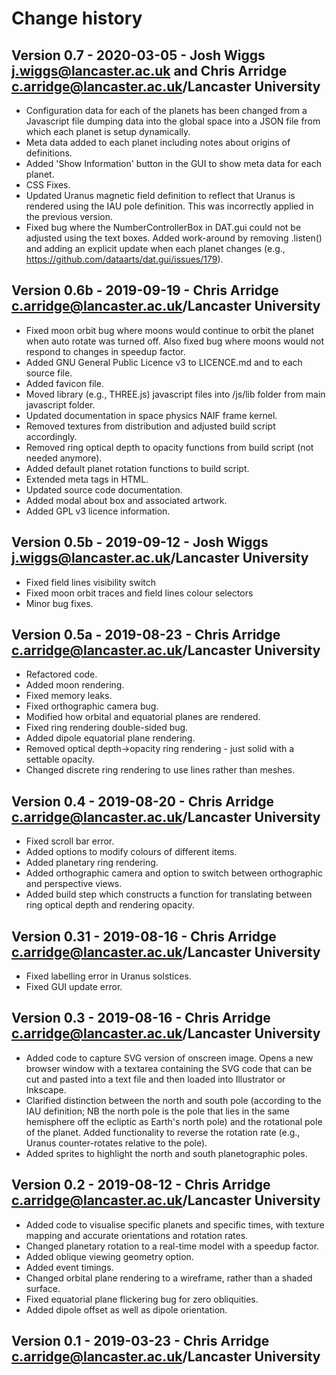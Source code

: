 # Change history

## Version 0.7 - 2020-03-05 - Josh Wiggs <j.wiggs@lancaster.ac.uk> and Chris Arridge <c.arridge@lancaster.ac.uk>/Lancaster University
* Configuration data for each of the planets has been changed from a Javascript
file dumping data into the global space into a JSON file from which each
planet is setup dynamically.
* Meta data added to each planet including notes about origins of definitions.
* Added 'Show Information' button in the GUI to show meta data for each planet.
* CSS Fixes.
* Updated Uranus magnetic field definition to reflect that Uranus is rendered using
the IAU pole definition.  This was incorrectly applied in the previous version.
* Fixed bug where the NumberControllerBox in DAT.gui could not be adjusted using
the text boxes.  Added work-around by removing .listen() and adding an explicit
update when each planet changes (e.g., https://github.com/dataarts/dat.gui/issues/179).

## Version 0.6b - 2019-09-19 - Chris Arridge <c.arridge@lancaster.ac.uk>/Lancaster University
* Fixed moon orbit bug where moons would continue to orbit the planet when auto
rotate was turned off. Also fixed bug where moons would not respond to changes in speedup factor.
* Added GNU General Public Licence v3 to LICENCE.md and to each source file.
* Added favicon file.
* Moved library (e.g., THREE.js) javascript files into /js/lib folder from main javascript folder.
* Updated documentation in space physics NAIF frame kernel.
* Removed textures from distribution and adjusted build script accordingly.
* Removed ring optical depth to opacity functions from build script (not needed anymore).
* Added default planet rotation functions to build script.
* Extended meta tags in HTML.
* Updated source code documentation.
* Added modal about box and associated artwork.
* Added GPL v3 licence information.

## Version 0.5b - 2019-09-12 - Josh Wiggs <j.wiggs@lancaster.ac.uk>/Lancaster University
* Fixed field lines visibility switch
* Fixed moon orbit traces and field lines colour selectors
* Minor bug fixes.

## Version 0.5a - 2019-08-23 - Chris Arridge <c.arridge@lancaster.ac.uk>/Lancaster University
* Refactored code.
* Added moon rendering.
* Fixed memory leaks.
* Fixed orthographic camera bug.
* Modified how orbital and equatorial planes are rendered.
* Fixed ring rendering double-sided bug.
* Added dipole equatorial plane rendering.
* Removed optical depth->opacity ring rendering - just solid with a settable opacity.
* Changed discrete ring rendering to use lines rather than meshes.

## Version 0.4 - 2019-08-20 - Chris Arridge <c.arridge@lancaster.ac.uk>/Lancaster University
* Fixed scroll bar error.
* Added options to modify colours of different items.
* Added planetary ring rendering.
* Added orthographic camera and option to switch between orthographic and perspective views.
* Added build step which constructs a function for translating between ring optical depth and rendering opacity.

## Version 0.31 - 2019-08-16 - Chris Arridge <c.arridge@lancaster.ac.uk>/Lancaster University
* Fixed labelling error in Uranus solstices.
* Fixed GUI update error.

## Version 0.3 - 2019-08-16 - Chris Arridge <c.arridge@lancaster.ac.uk>/Lancaster University
* Added code to capture SVG version of onscreen image. Opens a new browser
	window with a textarea containing the SVG code that can be cut and pasted
	into a text file and then loaded into Illustrator or Inkscape.
* Clarified distinction between the north and south pole (according to the
	IAU definition; NB the north pole is the pole that lies in the same
	hemisphere off the ecliptic as Earth's north pole) and the rotational pole
	of the planet. Added functionality to reverse the rotation rate (e.g.,
	Uranus counter-rotates relative to the pole).
* Added sprites to highlight the north and south planetographic poles.

## Version 0.2 - 2019-08-12 - Chris Arridge <c.arridge@lancaster.ac.uk>/Lancaster University
* Added code to visualise specific planets and specific times, with texture
	mapping and accurate orientations and rotation rates.
* Changed planetary rotation to a real-time model with a speedup factor.
* Added oblique viewing geometry option.
* Added event timings.
* Changed orbital plane rendering to a wireframe, rather than a shaded surface.
* Fixed equatorial plane flickering bug for zero obliquities.
* Added dipole offset as well as dipole orientation.

## Version 0.1 - 2019-03-23 - Chris Arridge <c.arridge@lancaster.ac.uk>/Lancaster University
